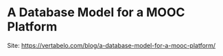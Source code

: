 # A Database Model for a MOOC Platform

Site: https://vertabelo.com/blog/a-database-model-for-a-mooc-platform/

